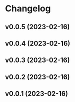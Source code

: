 # Changelog

<!--next-version-placeholder-->

## v0.0.5 (2023-02-16)


## v0.0.4 (2023-02-16)


## v0.0.3 (2023-02-16)


## v0.0.2 (2023-02-16)


## v0.0.1 (2023-02-16)

